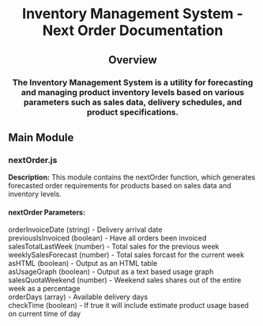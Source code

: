 <h1 align="center">Inventory Management System - Next Order Documentation</h1>
<h2 align="center">Overview</h2>
<h3 align="center">The Inventory Management System is a utility for forecasting and managing product inventory levels based on various parameters such as sales data, delivery schedules, and product specifications.</h3>



## Main Module
### nextOrder.js
**Description:**
This module contains the nextOrder function, which generates forecasted order requirements for products based on sales data and inventory levels.
#### **nextOrder Parameters:**
orderInvoiceDate (string) - Delivery arrival date
<br>
previousIsInvoiced (boolean) - Have all orders been invoiced 
<br>
salesTotalLastWeek (number) - Total sales for the previous week
<br>
weeklySalesForecast (number) - Total sales forcast for the current week
<br>
asHTML (boolean) - Output as an HTML table
<br>
asUsageGraph (boolean) - Output as a text based usage graph
<br>
salesQuotaWeekend (number) - Weekend sales shares out of the entire week as a percentage
<br>
orderDays  (array) - Available delivery days
<br>
checkTime (boolean) - If true it will include estimate product usage based on current time of day 
<br>
